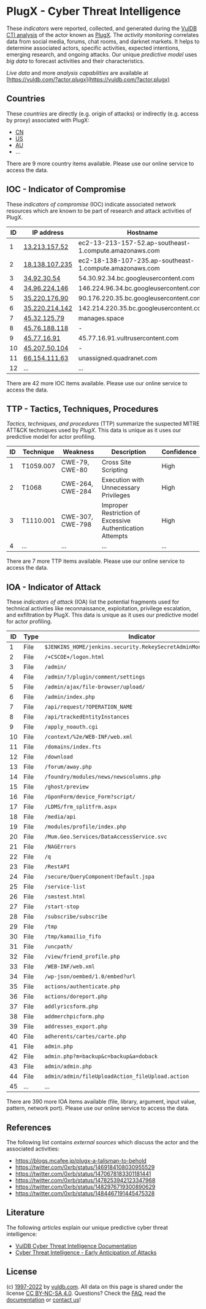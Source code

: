 # PlugX - Cyber Threat Intelligence

These _indicators_ were reported, collected, and generated during the [VulDB CTI analysis](https://vuldb.com/?kb.cti) of the actor known as [PlugX](https://vuldb.com/?actor.plugx). The _activity monitoring_ correlates data from social media, forums, chat rooms, and darknet markets. It helps to determine associated actors, specific activities, expected intentions, emerging research, and ongoing attacks. Our unique _predictive model_ uses _big data_ to forecast activities and their characteristics.

_Live data_ and more _analysis capabilities_ are available at [https://vuldb.com/?actor.plugx](https://vuldb.com/?actor.plugx)

## Countries

These _countries_ are directly (e.g. origin of attacks) or indirectly (e.g. access by proxy) associated with PlugX:

* [CN](https://vuldb.com/?country.cn)
* [US](https://vuldb.com/?country.us)
* [AU](https://vuldb.com/?country.au)
* ...

There are 9 more country items available. Please use our online service to access the data.

## IOC - Indicator of Compromise

These _indicators of compromise_ (IOC) indicate associated network resources which are known to be part of research and attack activities of PlugX.

ID | IP address | Hostname | Campaign | Confidence
-- | ---------- | -------- | -------- | ----------
1 | [13.213.157.52](https://vuldb.com/?ip.13.213.157.52) | ec2-13-213-157-52.ap-southeast-1.compute.amazonaws.com | - | Medium
2 | [18.138.107.235](https://vuldb.com/?ip.18.138.107.235) | ec2-18-138-107-235.ap-southeast-1.compute.amazonaws.com | - | Medium
3 | [34.92.30.54](https://vuldb.com/?ip.34.92.30.54) | 54.30.92.34.bc.googleusercontent.com | - | Medium
4 | [34.96.224.146](https://vuldb.com/?ip.34.96.224.146) | 146.224.96.34.bc.googleusercontent.com | - | Medium
5 | [35.220.176.90](https://vuldb.com/?ip.35.220.176.90) | 90.176.220.35.bc.googleusercontent.com | - | Medium
6 | [35.220.214.142](https://vuldb.com/?ip.35.220.214.142) | 142.214.220.35.bc.googleusercontent.com | - | Medium
7 | [45.32.125.79](https://vuldb.com/?ip.45.32.125.79) | manages.space | - | High
8 | [45.76.188.118](https://vuldb.com/?ip.45.76.188.118) | - | - | High
9 | [45.77.16.91](https://vuldb.com/?ip.45.77.16.91) | 45.77.16.91.vultrusercontent.com | - | High
10 | [45.207.50.104](https://vuldb.com/?ip.45.207.50.104) | - | - | High
11 | [66.154.111.63](https://vuldb.com/?ip.66.154.111.63) | unassigned.quadranet.com | - | High
12 | ... | ... | ... | ...

There are 42 more IOC items available. Please use our online service to access the data.

## TTP - Tactics, Techniques, Procedures

_Tactics, techniques, and procedures_ (TTP) summarize the suspected MITRE ATT&CK techniques used by _PlugX_. This data is unique as it uses our predictive model for actor profiling.

ID | Technique | Weakness | Description | Confidence
-- | --------- | -------- | ----------- | ----------
1 | T1059.007 | CWE-79, CWE-80 | Cross Site Scripting | High
2 | T1068 | CWE-264, CWE-284 | Execution with Unnecessary Privileges | High
3 | T1110.001 | CWE-307, CWE-798 | Improper Restriction of Excessive Authentication Attempts | High
4 | ... | ... | ... | ...

There are 7 more TTP items available. Please use our online service to access the data.

## IOA - Indicator of Attack

These _indicators of attack_ (IOA) list the potential fragments used for technical activities like reconnaissance, exploitation, privilege escalation, and exfiltration by PlugX. This data is unique as it uses our predictive model for actor profiling.

ID | Type | Indicator | Confidence
-- | ---- | --------- | ----------
1 | File | `$JENKINS_HOME/jenkins.security.RekeySecretAdminMonitor/backups` | High
2 | File | `/+CSCOE+/logon.html` | High
3 | File | `/admin/` | Low
4 | File | `/admin/?/plugin/comment/settings` | High
5 | File | `/admin/ajax/file-browser/upload/` | High
6 | File | `/admin/index.php` | High
7 | File | `/api/request/?OPERATION_NAME` | High
8 | File | `/api/trackedEntityInstances` | High
9 | File | `/apply_noauth.cgi` | High
10 | File | `/context/%2e/WEB-INF/web.xml` | High
11 | File | `/domains/index.fts` | High
12 | File | `/download` | Medium
13 | File | `/forum/away.php` | High
14 | File | `/foundry/modules/news/newscolumns.php` | High
15 | File | `/ghost/preview` | High
16 | File | `/GponForm/device_Form?script/` | High
17 | File | `/LDMS/frm_splitfrm.aspx` | High
18 | File | `/media/api` | Medium
19 | File | `/modules/profile/index.php` | High
20 | File | `/Mum.Geo.Services/DataAccessService.svc` | High
21 | File | `/NAGErrors` | Medium
22 | File | `/q` | Low
23 | File | `/RestAPI` | Medium
24 | File | `/secure/QueryComponent!Default.jspa` | High
25 | File | `/service-list` | High
26 | File | `/smstest.html` | High
27 | File | `/start-stop` | Medium
28 | File | `/subscribe/subscribe` | High
29 | File | `/tmp` | Low
30 | File | `/tmp/kamailio_fifo` | High
31 | File | `/uncpath/` | Medium
32 | File | `/view/friend_profile.php` | High
33 | File | `/WEB-INF/web.xml` | High
34 | File | `/wp-json/oembed/1.0/embed?url` | High
35 | File | `actions/authenticate.php` | High
36 | File | `actions/doreport.php` | High
37 | File | `addlyricsform.php` | High
38 | File | `addmerchpicform.php` | High
39 | File | `addresses_export.php` | High
40 | File | `adherents/cartes/carte.php` | High
41 | File | `admin.php` | Medium
42 | File | `admin.php?m=backup&c=backup&a=doback` | High
43 | File | `admin/admin.php` | High
44 | File | `admin/admin/fileUploadAction_fileUpload.action` | High
45 | ... | ... | ...

There are 390 more IOA items available (file, library, argument, input value, pattern, network port). Please use our online service to access the data.

## References

The following list contains _external sources_ which discuss the actor and the associated activities:

* https://blogs.mcafee.jp/plugx-a-talisman-to-behold
* https://twitter.com/0xrb/status/1469184108030955529
* https://twitter.com/0xrb/status/1470678183301181441
* https://twitter.com/0xrb/status/1478253942123347968
* https://twitter.com/0xrb/status/1482976719300890629
* https://twitter.com/0xrb/status/1484467191445475328

## Literature

The following _articles_ explain our unique predictive cyber threat intelligence:

* [VulDB Cyber Threat Intelligence Documentation](https://vuldb.com/?kb.cti)
* [Cyber Threat Intelligence - Early Anticipation of Attacks](https://www.scip.ch/en/?labs.20201022)

## License

(c) [1997-2022](https://vuldb.com/?kb.changelog) by [vuldb.com](https://vuldb.com/?kb.about). All data on this page is shared under the license [CC BY-NC-SA 4.0](https://creativecommons.org/licenses/by-nc-sa/4.0/). Questions? Check the [FAQ](https://vuldb.com/?kb.faq), read the [documentation](https://vuldb.com/?kb) or [contact us](https://vuldb.com/?contact)!
